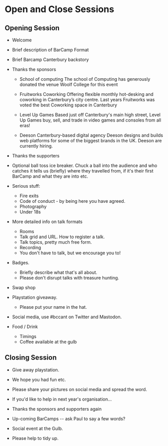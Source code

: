 # Open and Close Sessions

## Opening Session

 * Welcome
 * Brief description of BarCamp Format
 * Brief Barcamp Canterbury backstory

 * Thanks the sponsors

    * School of computing
      The school of Computing has generously donated the venue Woolf College
      for this event

    * Fruitworks Coworking
      Offering flexible monthly hot-desking and coworking in Canterbury’s city
      centre. Last years Fruitworks was voted the best Coworking space in
      Canterbury

    * Level Up Games
      Based just off Canterbury's main high street, Level Up Games buy, sell,
      and trade in video games and consoles from all eras!

    * Deeson
      Canterbury-based digital agency Deeson designs and builds web platforms
      for some of the biggest brands in the UK. Deeson are currently hiring.

 * Thanks the supporters

 * Optional ball toss ice breaker.
   Chuck a ball into the audience and who catches it tells us (briefly) where
   they travelled from, if it's their first BarCamp and what they are into etc.

 * Serious stuff:
    * Fire exits
    * Code of conduct - by being here you have agreed.
    * Photography
    * Under 18s

 * More detailed info on talk formats
    * Rooms
    * Talk grid and URL. How to register a talk.
    * Talk topics, pretty much free form.
    * Recording
    * You don't have to talk, but we encourage you to!

 * Badges.
    * Briefly describe what that's all about.
    * Please don't disrupt talks with treasure hunting.

 * Swap shop

 * Playstation giveaway.
    * Please put your name in the hat.

 * Social media, use #bccant on Twitter and Mastodon.

 * Food / Drink
   * Timings
   * Coffee available at the gulb

## Closing Session

 * Give away playstation.

 * We hope you had fun etc.

 * Please share your pictures on social media and spread the word.

 * If you'd like to help in next year's organisation...

 * Thanks the sponsors and supporters again

 * Up-coming BarCamps -- ask Paul to say a few words?

 * Social event at the Gulb.

 * Please help to tidy up.

